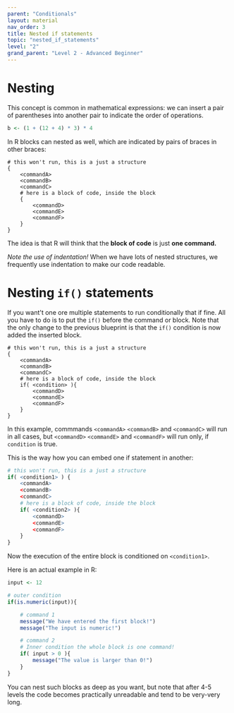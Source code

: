 ```yaml
---
parent: "Conditionals"
layout: material 
nav_order: 3
title: Nested if statements 
topic: "nested_if_statements"
level: "2"
grand_parent: "Level 2 - Advanced Beginner"
---
```


# Nesting 

This concept is common in mathematical expressions: we can insert a pair of parentheses into another pair to indicate the order of operations. 

```R
b <- (1 + (12 + 4) * 3) * 4
```

In R blocks can nested as well, which are indicated by pairs of braces in other braces:

```
# this won't run, this is a just a structure
{
	<commandA>
	<commandB>
	<commandC>
	# here is a block of code, inside the block
	{
		<commandD>
		<commandE>
		<commandF>
	}
}
```

The idea is that R will think that the **block of code** is just **one command.**

*Note the use of indentation!* When we have lots of nested structures, we frequently use indentation to make our code readable.

# Nesting `if()` statements

If you want't one ore multiple statements to run conditionally that if fine. All you have to do is to put the `if()` before the command or block. Note that the only change to the previous blueprint is that the `if()` condition is now added the inserted block.


```
# this won't run, this is a just a structure
{
	<commandA>
	<commandB>
	<commandC>
	# here is a block of code, inside the block
	if( <condition> ){
		<commandD>
		<commandE>
		<commandF>
	}
}
```

In this example, commmands `<commandA>` `<commandB>` and `<commandC>` will run in all cases, but  `<commandD>` `<commandE>` and `<commandF>` will run only, if `condition` is true. 

This is the way how you can embed one if statement in another:

```R
# this won't run, this is a just a structure
if( <condition1> ) {
	<commandA>
	<commandB>
	<commandC>
	# here is a block of code, inside the block
	if( <condition2> ){
		<commandD>
		<commandE>
		<commandF>
	}
}
```

Now the execution of the entire block is conditioned on `<condition1>`. 

Here is an actual example in R:

```R
input <- 12

# outer condition
if(is.numeric(input)){

	# command 1
	message("We have entered the first block!")
	message("The input is numeric!")

	# command 2 
	# Inner condition the whole block is one command!
	if( input > 0 ){
		message("The value is larger than 0!")
	}	
}

```


You can nest such blocks as deep as you want, but note that after 4-5 levels the code becomes practically unreadable and tend to be very-very long.
